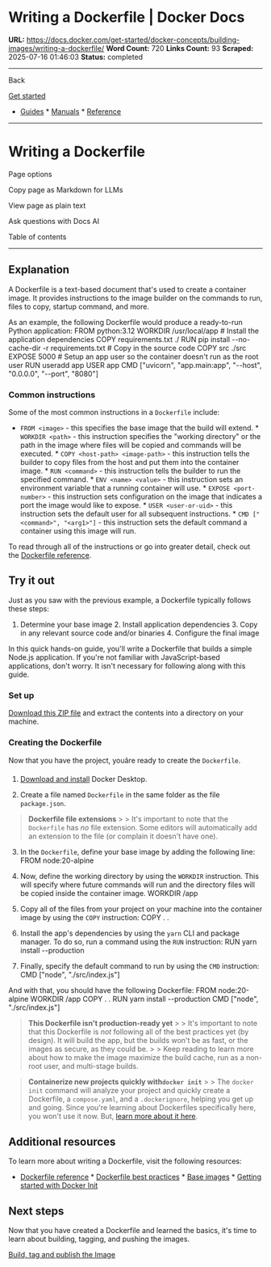 # Writing a Dockerfile | Docker Docs

**URL:** https://docs.docker.com/get-started/docker-concepts/building-images/writing-a-dockerfile/
**Word Count:** 720
**Links Count:** 93
**Scraped:** 2025-07-16 01:46:03
**Status:** completed

---

Back

[Get started](https://docs.docker.com/get-started/)

  * [Guides](https://docs.docker.com/guides/)   * [Manuals](https://docs.docker.com/manuals/)   * [Reference](https://docs.docker.com/reference/)

* * *

# Writing a Dockerfile

Page options

Copy page as Markdown for LLMs

View page as plain text

Ask questions with Docs AI

Table of contents

* * *

## Explanation

A Dockerfile is a text-based document that's used to create a container image. It provides instructions to the image builder on the commands to run, files to copy, startup command, and more.

As an example, the following Dockerfile would produce a ready-to-run Python application:               FROM python:3.12     WORKDIR /usr/local/app          # Install the application dependencies     COPY requirements.txt ./     RUN pip install --no-cache-dir -r requirements.txt          # Copy in the source code     COPY src ./src     EXPOSE 5000          # Setup an app user so the container doesn't run as the root user     RUN useradd app     USER app          CMD ["uvicorn", "app.main:app", "--host", "0.0.0.0", "--port", "8080"]

### Common instructions

Some of the most common instructions in a `Dockerfile` include:

  * `FROM <image>` \- this specifies the base image that the build will extend.   * `WORKDIR <path>` \- this instruction specifies the "working directory" or the path in the image where files will be copied and commands will be executed.   * `COPY <host-path> <image-path>` \- this instruction tells the builder to copy files from the host and put them into the container image.   * `RUN <command>` \- this instruction tells the builder to run the specified command.   * `ENV <name> <value>` \- this instruction sets an environment variable that a running container will use.   * `EXPOSE <port-number>` \- this instruction sets configuration on the image that indicates a port the image would like to expose.   * `USER <user-or-uid>` \- this instruction sets the default user for all subsequent instructions.   * `CMD ["<command>", "<arg1>"]` \- this instruction sets the default command a container using this image will run.

To read through all of the instructions or go into greater detail, check out the [Dockerfile reference](https://docs.docker.com/engine/reference/builder/).

## Try it out

Just as you saw with the previous example, a Dockerfile typically follows these steps:

  1. Determine your base image   2. Install application dependencies   3. Copy in any relevant source code and/or binaries   4. Configure the final image

In this quick hands-on guide, you'll write a Dockerfile that builds a simple Node.js application. If you're not familiar with JavaScript-based applications, don't worry. It isn't necessary for following along with this guide.

### Set up

[Download this ZIP file](https://github.com/docker/getting-started-todo-app/raw/build-image-from-scratch/app.zip) and extract the contents into a directory on your machine.

### Creating the Dockerfile

Now that you have the project, youâre ready to create the `Dockerfile`.

  1. [Download and install](https://www.docker.com/products/docker-desktop/) Docker Desktop.

  2. Create a file named `Dockerfile` in the same folder as the file `package.json`.

> **Dockerfile file extensions** >  > It's important to note that the `Dockerfile` has _no_ file extension. Some editors will automatically add an extension to the file \(or complain it doesn't have one\).

  3. In the `Dockerfile`, define your base image by adding the following line:                    FROM node:20-alpine

  4. Now, define the working directory by using the `WORKDIR` instruction. This will specify where future commands will run and the directory files will be copied inside the container image.                    WORKDIR /app

  5. Copy all of the files from your project on your machine into the container image by using the `COPY` instruction:                    COPY . .

  6. Install the app's dependencies by using the `yarn` CLI and package manager. To do so, run a command using the `RUN` instruction:                    RUN yarn install --production

  7. Finally, specify the default command to run by using the `CMD` instruction:                    CMD ["node", "./src/index.js"]

And with that, you should have the following Dockerfile:                    FROM node:20-alpine          WORKDIR /app          COPY . .          RUN yarn install --production          CMD ["node", "./src/index.js"]

> **This Dockerfile isn't production-ready yet** >  > It's important to note that this Dockerfile is _not_ following all of the best practices yet \(by design\). It will build the app, but the builds won't be as fast, or the images as secure, as they could be. >  > Keep reading to learn more about how to make the image maximize the build cache, run as a non-root user, and multi-stage builds.

> **Containerize new projects quickly with`docker init`** >  > The `docker init` command will analyze your project and quickly create a Dockerfile, a `compose.yaml`, and a `.dockerignore`, helping you get up and going. Since you're learning about Dockerfiles specifically here, you won't use it now. But, [learn more about it here](https://docs.docker.com/engine/reference/commandline/init/).

## Additional resources

To learn more about writing a Dockerfile, visit the following resources:

  * [Dockerfile reference](https://docs.docker.com/reference/dockerfile/)   * [Dockerfile best practices](https://docs.docker.com/develop/develop-images/dockerfile_best-practices/)   * [Base images](https://docs.docker.com/build/building/base-images/)   * [Getting started with Docker Init](https://docs.docker.com/reference/cli/docker/init/)

## Next steps

Now that you have created a Dockerfile and learned the basics, it's time to learn about building, tagging, and pushing the images.

[Build, tag and publish the Image](https://docs.docker.com/get-started/docker-concepts/building-images/build-tag-and-publish-an-image/)